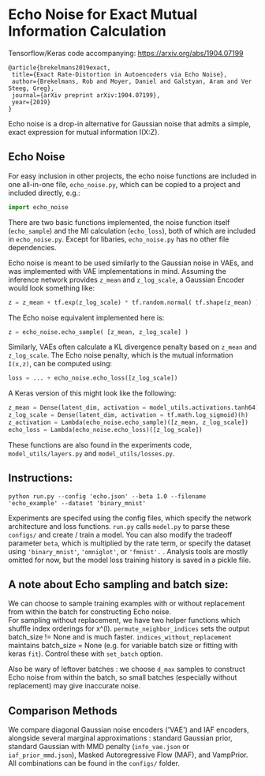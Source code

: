 # Echo Noise for Exact Mutual Information Calculation

Tensorflow/Keras code accompanying:  https://arxiv.org/abs/1904.07199
 ```
@article{brekelmans2019exact,
  title={Exact Rate-Distortion in Autoencoders via Echo Noise},
  author={Brekelmans, Rob and Moyer, Daniel and Galstyan, Aram and Ver Steeg, Greg},
  journal={arXiv preprint arXiv:1904.07199},
  year={2019}
}
```
Echo noise is a drop-in alternative for Gaussian noise that admits a simple, exact expression for mutual information  I(X:Z).

## Echo Noise

For easy inclusion in other projects, the echo noise functions are included
in one all-in-one file, ```echo_noise.py```, which can be copied to a project
and included directly, e.g.:
```python
import echo_noise
```

There are two basic functions
implemented, the noise function itself (```echo_sample```)
and the MI calculation (```echo_loss```), both of which are included in
```echo_noise.py```. Except for libaries, ```echo_noise.py``` has no other
file dependencies.

Echo noise is meant to be used similarly to the Gaussian noise in VAEs, and
was implemented with VAE implementations in mind. Assuming the inference network
provides ```z_mean``` and ```z_log_scale```, a Gaussian Encoder would look
something like:
```python
z = z_mean + tf.exp(z_log_scale) * tf.random.normal( tf.shape(z_mean) )
```
The Echo noise equivalent implemented here is:
```python
z = echo_noise.echo_sample( [z_mean, z_log_scale] )
```
Similarly, VAEs often calculate a KL divergence penalty based on
```z_mean``` and ```z_log_scale```. The Echo noise penalty, which is the
mutual information `I(x,z)`, can be computed
using:
```python
loss = ... + echo_noise.echo_loss([z_log_scale])
```
A Keras version of this might look like the following:
```python
z_mean = Dense(latent_dim, activation = model_utils.activations.tanh64)(h)
z_log_scale = Dense(latent_dim, activation = tf.math.log_sigmoid)(h)
z_activation = Lambda(echo_noise.echo_sample)([z_mean, z_log_scale])
echo_loss = Lambda(echo_noise.echo_loss)([z_log_scale])
```

These functions are also found in the experiments code, ```model_utils/layers.py``` and ```model_utils/losses.py```.


## Instructions:  
```
python run.py --config 'echo.json' --beta 1.0 --filename 'echo_example' --dataset 'binary_mnist'
```
Experiments are specifed using the config files, which specify the network architecture and loss functions.  ```run.py``` calls ```model.py``` to parse these ```configs/``` and create / train a model.  You can also modify the tradeoff parameter ```beta```, which is multiplied by the rate term, or specify the dataset using ```'binary_mnist'```, ```'omniglot'```, or ```'fmnist'.``` . Analysis tools are mostly omitted for now, but the model loss training history is saved in a pickle file.


## A note about Echo sampling and batch size:
We can choose to sample training examples with or without replacement from within the batch for constructing Echo noise.  
For sampling without replacement, we have two helper functions which shuffle index orderings for x^(l).  ```permute_neighbor_indices``` sets the output batch_size != None and is much faster.  ```indices_without_replacement``` maintains batch_size = None (e.g. for variable batch size or fitting with keras ```fit```).  Control these with ```set_batch``` option.

Also be wary of leftover batches : we choose ```d_max``` samples to construct Echo noise from within the batch, so small batches (especially without replacement) may give inaccurate noise. 



## Comparison Methods
We compare diagonal Gaussian noise encoders ('VAE') and IAF encoders, alongside several marginal approximations : standard Gaussian prior, standard Gaussian with MMD penalty (```info_vae.json``` or ```iaf_prior_mmd.json```), Masked Autoregressive Flow (MAF), and VampPrior.  All combinations can be found in the ```configs/``` folder. 


